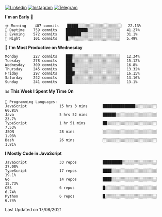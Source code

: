 [![Linkedin](https://img.shields.io/badge/-Archie-blue?style=flat-square&labelColor=gray&logo=Linkedin&logoColor=white&link=https://www.linkedin.com/in/archisdi)](https://www.linkedin.com/in/archisdi)
[![Instagram](https://img.shields.io/badge/-@archisdi-orange?style=flat-square&labelColor=gray&logo=Instagram&logoColor=white&link=https://www.instagram.com/archisdi)](https://www.instagram.com/archisdi)
[![Telegram](https://img.shields.io/badge/-aai-informational?style=flat-square&labelColor=gray&logo=telegram&logoColor=white&link=https://t.me/archisdi)](https://t.me/archisdi)

<!--START_SECTION:waka-->
**I'm an Early 🐤** 

```text
🌞 Morning    407 commits    █████░░░░░░░░░░░░░░░░░░░░   22.13% 
🌆 Daytime    759 commits    ██████████░░░░░░░░░░░░░░░   41.27% 
🌃 Evening    572 commits    ███████░░░░░░░░░░░░░░░░░░   31.1% 
🌙 Night      101 commits    █░░░░░░░░░░░░░░░░░░░░░░░░   5.49%

```
📅 **I'm Most Productive on Wednesday** 

```text
Monday       227 commits    ███░░░░░░░░░░░░░░░░░░░░░░   12.34% 
Tuesday      278 commits    ███░░░░░░░░░░░░░░░░░░░░░░   15.12% 
Wednesday    309 commits    ████░░░░░░░░░░░░░░░░░░░░░   16.8% 
Thursday     245 commits    ███░░░░░░░░░░░░░░░░░░░░░░   13.32% 
Friday       297 commits    ████░░░░░░░░░░░░░░░░░░░░░   16.15% 
Saturday     242 commits    ███░░░░░░░░░░░░░░░░░░░░░░   13.16% 
Sunday       241 commits    ███░░░░░░░░░░░░░░░░░░░░░░   13.1%

```


📊 **This Week I Spent My Time On** 

```text
💬 Programming Languages: 
JavaScript               15 hrs 3 mins       ███████████████░░░░░░░░░░   60.81% 
Java                     5 hrs 52 mins       ██████░░░░░░░░░░░░░░░░░░░   23.7% 
TypeScript               1 hr 51 mins        ██░░░░░░░░░░░░░░░░░░░░░░░   7.53% 
JSON                     28 mins             ░░░░░░░░░░░░░░░░░░░░░░░░░   1.93% 
Bash                     26 mins             ░░░░░░░░░░░░░░░░░░░░░░░░░   1.81%

```

**I Mostly Code in JavaScript** 

```text
JavaScript               33 repos            █████████░░░░░░░░░░░░░░░░   37.08% 
TypeScript               17 repos            ████░░░░░░░░░░░░░░░░░░░░░   19.1% 
Go                       14 repos            ████░░░░░░░░░░░░░░░░░░░░░   15.73% 
CSS                      6 repos             █░░░░░░░░░░░░░░░░░░░░░░░░   6.74% 
Python                   6 repos             █░░░░░░░░░░░░░░░░░░░░░░░░   6.74%

```



 Last Updated on 17/08/2021
<!--END_SECTION:waka-->